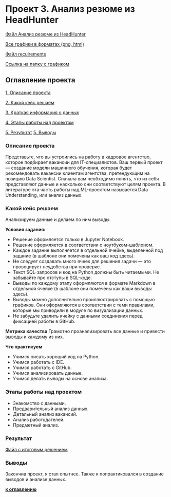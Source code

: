 # Проект 3. Анализ резюме из HeadHunter
[Файл Анализ резюме из HeadHunter](https://github.com/sibainu2010/skillfactory_ds/blob/main/project_3/PROJECT-2.Анализ%20вакансий%20из%20HeadHunter.ipynb)

[Все графики в форматах (png, html)](https://github.com/sibainu2010/skillfactory_ds/tree/main/project_3/график%20в%20html%20и%20png)

[Файл recuirements](https://github.com/sibainu2010/skillfactory_ds/blob/main/project_3/requirements.txt)

[Ссылка на папку с графиком](https://drive.google.com/file/d/1-su-ybAIHJTDRNHV3YgrTzXuNDhp81C0/view?usp=sharing)

## Оглавление проекта
[1. Описание проекта](https://github.com/sibainu2010/skillfactory_ds/blob/main/project_3/README.md#Описание-проекта)

[2. Какой кейс решаем](https://github.com/sibainu2010/skillfactory_ds/blob/main/project_3/README.md#Какой-кейс-решаем)

[3. Краткая информация о данных](https://github.com/sibainu2010/skillfactory_ds/blob/main/project_3/README.md#Краткая-информация-о-данных)

[4. Этапы работы над проектом](https://github.com/sibainu2010/skillfactory_ds/blob/main/project_3/README.md#Этапы-работы-над-проектом)

[5. Результат](https://github.com/sibainu2010/skillfactory_ds/blob/main/project_3/README.md#Результат)
[5. Выводы](https://github.com/sibainu2010/skillfactory_ds/blob/main/project_3/README.md#Выводы)

### Описание проекта
  Представьте, что вы устроились на работу в кадровое агентство, которое подбирает вакансии для IT-специалистов. Ваш первый проект — создание модели машинного обучения, которая будет рекомендовать вакансии клиентам агентства, претендующим на позицию Data Scientist. Сначала вам необходимо понять, что из себя представляют данные и насколько они соответствуют целям проекта. В литературе эта часть работы над ML-проектом называется Data Understanding, или анализ данных.

### Какой кейс решаем
Анализируем данные и делаем по ним выводы.

**Условия задания:**
- Решение оформляется только в Jupyter Notebook.
- Решение оформляется в соответствии с ноутбуком-шаблоном.
- Каждое задание выполняется в отдельной ячейке, выделенной под задание (в шаблоне они помечены как ваш код здесь). 
- Не следует создавать много ячеек для решения задачи — это провоцирует неудобства при проверке.
- Текст SQL-запросов и код на Python должны быть читаемыми. Не забывайте про отступы в SQL-коде.
- Выводы по каждому этапу оформляются в формате Markdown в отдельной ячейке (в шаблоне они помечены как ваши выводы здесь).
- Выводы можно дополнительно проиллюстрировать с помощью графиков. Они оформляются в соответствии с теми правилами, которые мы приводили в модуле по визуализации данных.
- Не забудьте удалить ячейку с данными соединения перед фиксацией работы в GitHub.

**Метрика качества**
Грамотно проанализировать все данные и привести выводы к каждому из них.

**Что практикуем**
- Учимся писать хороший код на Python.
- Учимся работать с IDE.
- Учимся работать с GitHub.
- Учимся анализировать данные.
- Учимся делать выводы на основе анализа.

### Этапы работы над проектом
- Знакомство с данными.
- Предварительный анализ данных.
- Детальный анализ вакансий.
- Анализ работодателей.
- Предметный анализ.

### Результат 
[Файл с итоговым решением](https://github.com/sibainu2010/skillfactory_ds/blob/main/project_3/PROJECT-2.Анализ%20вакансий%20из%20HeadHunter.ipynb)

### Выводы 
Закончив проект, я стал опытнее. Также я попрактиковался в создание выводов и анализе данных.

**[к оглавлению](https://github.com/sibainu2010/skillfactory_ds/tree/main/project_3#оглавление-проекта)**